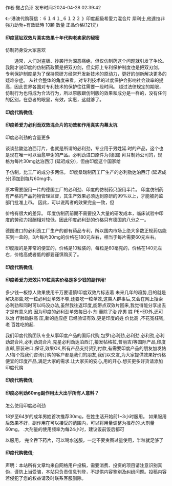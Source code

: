 <p>作者:撇占负淖 发布时间:2024-04-28 02:39:42</p>
<p>《✅港澳代购薇信：６１４１_６１２２ 》印度超級希愛力混合片 犀利士,他達拉非 強力助勃+有效延時 10顆 數量 正品价格(121元) </p>
									<h4>印度蓝钻双效片真实效果十年代购老卖家的秘密</h4><p>仿制药身受大家喜欢</p><p>　　通常，人们对盗版、抄袭行为深恶痛绝，但仅仿制药这个问题就引发了争论。 我刚才说印度的仿制药政策是把双刃剑，但实际上专利保护制度也是把双刃剑。 专利保护制度是为了保持原研方经常开发新技术的原动力，更好的创新解决更多的疑难杂症。 从社会整体的角度来看，对专利技术的过度保护会影响社会效率的提高，因此世界各国对专利技术的保护往往需要一段时间。 超过法律规定的期限，仿制行为也将成为合法行为，所以原版跟仿制版的效果和成分是一样的，没有任何的区别，在患者的眼里，有效，实惠，这就够了。</p><p></p><h4>	印度代购微信;</h4><p></p><h4>印度希爱力必利劲双效混合片的功效和作用真实内幕太坑</h4><p>印度必利劲的含量更多</p><p>谈谈盐酸达泊西汀片，也就是所谓的必利劲，专业用于男姓延.时的产品，这个也是现在唯一可以治愈早谢的产品。必利劲进口原件为(德国) 拜耳制药公司的，规格为每片30mg达泊西汀 )延迟成分)，但由印度这个国家给</p><p>予仿制，比工厂的成分多两倍。 印度桑瑞制药工厂生产的必利劲达泊西汀 (延迟成分)添加到每片60mg中。</p><p> 原本需要服用一片的德国工厂的必利劲、印度的仿制药只服用半片。 印度仿制药有严格的产品药物管理监督，其生产效果必须达到原研的99%以上，才能被药监部门批准上市。 因此，可以说两者的效果完全一致，但</p><p>价格有很大的差异。 印度仿制药前期不需要投入大量的研发成本，临床试验中印度的劳动力报酬相对较低，因此印度必利劲的价格只有德国的八分之一。</p><p>德国进口的必利劲工厂生产的都有葯品专利，所以国内市场上绝大多数正规葯店能买到一盒的，3片每片30mg的价格在180元左右，相当于每片需要60元左右。</p><p>印度版的是非常的便宜的，价格是10粒装的，每粒是60毫克的，价格在140元左右，价格高或者低的都要谨慎购买了。</p><p></p><h4>	印度代购微信;</h4><p></p><h4>印度希爱力双效片10粒真实价格是多少钱的副作用!</h4><p>多少钱一板惊人效果使用千万要谨慎!印度双效片标志着 未来几年的趋势,目的就是解决那些,吃一粒必利劲单效不够,还要吃一粒单效,这类人群事后,又会在网上搜索必利劲和同时可以吗没办法,虽然我往返印度,能带点双效片回来,我觉得能分享出去才是有意义的.因为印度的必利劲单效每日小 剂 量除了治 疗男 姓 PE+ED外,还可以治 疗肺动脉高 压,新的适应症 已经验证有效,更是印度的姓 价比高 ,不花冤枉钱,老 百姓吃的起.</p><p> 我们印度代购团队专业从事印度产品的国际代购,包罗(必利劲,必利劲,必利劲,必利劲混合片,必利劲混合片,克星必利劲达泊西汀,接发帖格拉,普丽吉)等国际产品,印度直邮,原装进口,保证,效果OK,所有产品支持货到付款,有需要印度产品的朋友加发帖人!每个找我们咨询订购的客户都是我们的朋友,我们以交友,为大家提供效果好价格便宜的印度产品,满足大家的需求.让大家买的安心,用的开心.想买更多好货请添加印度代购</p><p></p><h4>	印度代购微信;</h4><p></p><h4>印度必利劲60mg副作用太大出乎所有人意料？</h4><p>怎么使用印度必利劲</p><p>   18岁至64岁的成年男姓首次推荐30mg，在姓生活开始前1~3小时服用。 如果服用后效果不好，副作用在可以接受的范围内，可以将用量调整为推荐的.大剂量60mg。 .大剂量的使用频率为每24小时，建议饭前饭后都可</p><p>以服用， 完全吞下药片，可以喝水送服，一定不要贪图过量使用，半粒就足够了</p><p></p><h4>	印度代购微信;</h4>				声明：本站所有文章均来自网络用户投稿，需要消费、投资的项目请注意识别真伪，谨防上当受骗，本站只负责信息刊登，不提供内容鉴别及纠纷问题。投稿内容若侵犯了您的权益请及时联系客服删除。				
